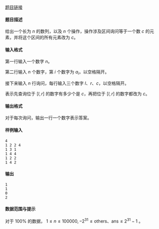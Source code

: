 [题目链接](https://loj.ac/p/6284) 

#### 题目描述

给出一个长为 $n$ 的数列，以及 $n$ 个操作，操作涉及区间询问等于一个数 $c$ 的元素，并将这个区间的所有元素改为 $c$。

#### 输入格式

第一行输入一个数字 $n$。

第二行输入 $n$ 个数字，第 $i$ 个数字为 $a_i$，以空格隔开。

接下来输入 $n$ 行询问，每行输入三个数字 $l、r、c$，以空格隔开。

表示先查询位于 $[l,r]$ 的数字有多少个是 $c$，再把位于 $[l,r]$ 的数字都改为 $c$。

#### 输出格式

对于每次询问，输出一行一个数字表示答案。

#### 样例输入

```
4
1 2 2 4
1 3 1
1 4 4
1 2 2
1 4 2

```

#### 输出

```
1
1
0
2

```

#### 数据范围与提示

对于 $100\%$ 的数据， $1 \leq n \leq 100000, -2^{31} \leq \mathrm{others}、 \mathrm{ans} \leq 2^{31}-1$ 。
